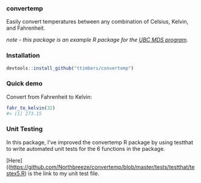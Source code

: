 
### convertemp

Easily convert temperatures between any combination of Celsius, Kelvin, and Fahrenheit.

*note - this package is an example R package for the [UBC MDS program](http://masterdatascience.science.ubc.ca/).*

### Installation

``` r
devtools::install_github("ttimbers/convertemp")
```

### Quick demo

Convert from Fahrenheit to Kelvin:

``` r
fahr_to_kelvin(32)
#> [1] 273.15
```


### Unit Testing

In this package,  I've improved the convertemp R package by using testthat to write automated unit tests for the 6 functions in the package.

[Here] ((https://github.com/Northbreeze/convertemp/blob/master/tests/testthat/testex5.R) is the link to my unit test file.


